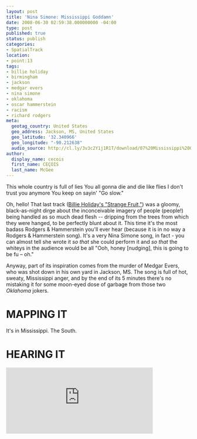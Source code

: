 ```yaml
---
layout: post
title: 'Nina Simone: Mississippi Goddamn'
date: 2008-06-30 02:59:38.000000000 -04:00
type: post
published: true
status: publish
categories:
- SpatialTrack
location:
- point:13
tags:
- billie holiday
- birmingham
- jackson
- medgar evers
- nina simone
- oklahoma
- oscar hammerstein
- racism
- richard rodgers
meta:
  geotag_country: United States
  geo_address: Jackson, MS, United States
  geo_latitude: '32.340966'
  geo_longitude: "-90.212638"
  audio_source: http://cl.ly/3v3c2Y1j1R1T/download/07%20Mississippi%20Goddam.mp3
author:
  display_name: cecois
  first_name: CEÇOIS
  last_name: McGee
---
```


<div class="lyrics">
This whole country is full of lies
You all gonna die and die like flies
I don't trust you anymore
You keep on sayin' "Go slow."
  </div>

Oh, hello! That last track ([Billie Holiday's "Strange Fruit,"](/spatialtrack/spatialtrack/2008/06/23/spatial-track-billie-holiday-strange-fruit/)) was a gloomy, black-as-night dirge about the inconceivable imagery of people (people!) being handled as so much dead flesh -- dripping from the trees from which they were hanged, to be perfectly blunt about it. This time it's the most badass Rodgers & Hammerstein you'll ever hear (because it is in no way a Rodgers & Hammerstein song). It's a very Nina Simone song, in fact - you can almost tell she wrote it *so that* she could perform it and *so that* the whiteys in the audience would be all "Ooh, honey [nudging], this is going to be fu – oh."

Anyway, part of its inspiration comes from the murder of Medgar Evers, who was shot down <span data-target="milleria" data-id="gD14" class="trigger">in his own yard in Jackson, MS</span>. The song is full of hot, sweaty, Mississippi anger, and by the end of its 5 minutes there's no mistaking it for some moon-eyed dose of garbage from those two *Oklahoma* jokers.


# MAPPING IT
It's in <span data-target="milleria" data-id="g.13" class="trigger">Mississippi</span>. The South.

# HEARING IT
<iframe src="https://embed.spotify.com/?uri=spotify%3Atrack%3A1XaSgwyBiioxTuWfruk0XW" width="400" height="180" frameborder="0" allowtransparency="true"></iframe>